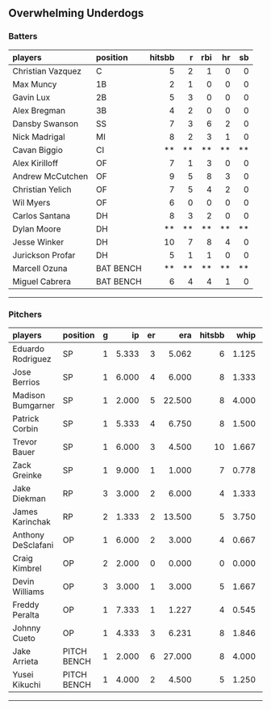 ## Overwhelming Underdogs

### Batters

 
|players           |position  | hitsbb|  r| rbi| hr| sb| 
|:-----------------|:---------|------:|--:|---:|--:|--:| 
|Christian Vazquez |C         |      5|  2|   1|  0|  0| 
|Max Muncy         |1B        |      2|  1|   0|  0|  0| 
|Gavin Lux         |2B        |      5|  3|   0|  0|  0| 
|Alex Bregman      |3B        |      4|  2|   0|  0|  0| 
|Dansby Swanson    |SS        |      7|  3|   6|  2|  0| 
|Nick Madrigal     |MI        |      8|  2|   3|  1|  0| 
|Cavan Biggio      |CI        |     **| **|  **| **| **| 
|Alex Kirilloff    |OF        |      7|  1|   3|  0|  0| 
|Andrew McCutchen  |OF        |      9|  5|   8|  3|  0| 
|Christian Yelich  |OF        |      7|  5|   4|  2|  0| 
|Wil Myers         |OF        |      6|  0|   0|  0|  0| 
|Carlos Santana    |DH        |      8|  3|   2|  0|  0| 
|Dylan Moore       |DH        |     **| **|  **| **| **| 
|Jesse Winker      |DH        |     10|  7|   8|  4|  0| 
|Jurickson Profar  |DH        |      5|  1|   1|  0|  0| 
|Marcell Ozuna     |BAT BENCH |     **| **|  **| **| **| 
|Miguel Cabrera    |BAT BENCH |      6|  4|   4|  1|  0| 


* * *

### Pitchers

 
|players            |position    |  g|    ip| er|    era| hitsbb|  whip| so|  w| sv| 
|:------------------|:-----------|--:|-----:|--:|------:|------:|-----:|--:|--:|--:| 
|Eduardo Rodriguez  |SP          |  1| 5.333|  3|  5.062|      6| 1.125|  7|  0|  0| 
|Jose Berrios       |SP          |  1| 6.000|  4|  6.000|      8| 1.333|  4|  1|  0| 
|Madison Bumgarner  |SP          |  1| 2.000|  5| 22.500|      8| 4.000|  2|  0|  0| 
|Patrick Corbin     |SP          |  1| 5.333|  4|  6.750|      8| 1.500|  4|  0|  0| 
|Trevor Bauer       |SP          |  1| 6.000|  3|  4.500|     10| 1.667|  7|  0|  0| 
|Zack Greinke       |SP          |  1| 9.000|  1|  1.000|      7| 0.778|  3|  1|  0| 
|Jake Diekman       |RP          |  3| 3.000|  2|  6.000|      4| 1.333|  2|  0|  0| 
|James Karinchak    |RP          |  2| 1.333|  2| 13.500|      5| 3.750|  1|  0|  1| 
|Anthony DeSclafani |OP          |  1| 6.000|  2|  3.000|      4| 0.667|  4|  1|  0| 
|Craig Kimbrel      |OP          |  2| 2.000|  0|  0.000|      0| 0.000|  5|  0|  2| 
|Devin Williams     |OP          |  3| 3.000|  1|  3.000|      5| 1.667|  7|  1|  0| 
|Freddy Peralta     |OP          |  1| 7.333|  1|  1.227|      4| 0.545|  9|  1|  0| 
|Johnny Cueto       |OP          |  1| 4.333|  3|  6.231|      8| 1.846|  4|  0|  0| 
|Jake Arrieta       |PITCH BENCH |  1| 2.000|  6| 27.000|      8| 4.000|  1|  0|  0| 
|Yusei Kikuchi      |PITCH BENCH |  1| 4.000|  2|  4.500|      5| 1.250|  8|  0|  0| 


* * *


